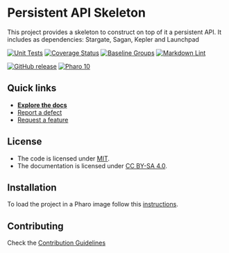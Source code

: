 # Persistent API Skeleton

This project provides a skeleton to construct on top of it a persistent API. It
includes as dependencies: Stargate, Sagan, Kepler and Launchpad

[![Unit Tests](https://github.com/mercap/Persistent-API-Skeleton/actions/workflows/unit-tests.yml/badge.svg)](https://github.com/mercap/Persistent-API-Skeleton/actions/workflows/unit-tests.yml/badge.svg)
[![Coverage Status](https://codecov.io/gh/Mercap/Persistent-API-Skeleton/branch/release-candidate/graph/badge.svg?token=0NTGPRUR5F)](https://codecov.io/gh/Mercap/Persistent-API-Skeleton)
[![Baseline Groups](https://github.com/mercap/Persistent-API-Skeleton/actions/workflows/loading-groups.yml/badge.svg)](https://github.com/mercap/Persistent-API-Skeleton/actions/workflows/loading-groups.yml)
[![Markdown Lint](https://github.com/mercap/Persistent-API-Skeleton/actions/workflows/markdown-lint.yml/badge.svg)](https://github.com/mercap/Persistent-API-Skeleton/actions/workflows/markdown-lint.yml)

[![GitHub release](https://img.shields.io/github/release/mercap/Persistent-API-Skeleton.svg)](https://github.com/mercap/Persistent-API-Skeleton/releases/latest)
[![Pharo 10](https://img.shields.io/badge/Pharo-10-informational)](https://pharo.org)

## Quick links

- [**Explore the docs**](docs/README.md)
- [Report a defect](https://github.com/mercap/Persistent-API-Skeleton/issues/new?labels=Type%3A+Defect)
- [Request a feature](https://github.com/mercap/Persistent-API-Skeleton/issues/new?labels=Type%3A+Feature)

## License

- The code is licensed under [MIT](LICENSE).
- The documentation is licensed under [CC BY-SA 4.0](http://creativecommons.org/licenses/by-sa/4.0/).

## Installation

To load the project in a Pharo image follow this [instructions](docs/how-to/how-to-load-in-pharo.md).

## Contributing

Check the [Contribution Guidelines](CONTRIBUTING.md)
